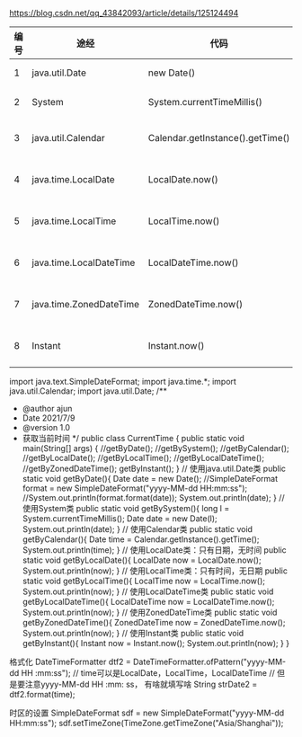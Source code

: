 
https://blog.csdn.net/qq_43842093/article/details/125124494				
				

| 编号 | 途经                    | 代码                             | 说明       | 建议               |
| ---- | ----------------------- | -------------------------------- | ---------- | ------------------ |
| 1    | java.util.Date          | new Date()                       | Date对象   | 少用               |
| 2    | System                  | System.currentTimeMillis()       | 时间戳     | 常用               |
| 3    | java.util.Calendar      | Calendar.getInstance().getTime() | Date升级版 | 较常用             |
| 4    | java.time.LocalDate     | LocalDate.now()                  | 只有日期   | 推荐 (JDK1.8新API) |
| 5    | java.time.LocalTime     | LocalTime.now()                  | 只有时间   | 推荐 (JDK1.8新API) |
| 6    | java.time.LocalDateTime | LocalDateTime.now()              | 日期时间   | 推荐 (JDK1.8新API) |
| 7    | java.time.ZonedDateTime | ZonedDateTime.now()              | 有时区     | 推荐 (JDK1.8新API) |
| 8    | Instant                 | Instant.now()                    | 时刻       | 推荐 (JDK1.8新API) |

import java.text.SimpleDateFormat;
import java.time.*;
import java.util.Calendar;
import java.util.Date;
/**

 * @author ajun
 * Date 2021/7/9
 * @version 1.0
 * 获取当前时间
 */
 public class CurrentTime {
    public static void main(String[] args) {
        //getByDate();
        //getBySystem();
        //getByCalendar();
        //getByLocalDate();
        //getByLocalTime();
        //getByLocalDateTime();
        //getByZonedDateTime();
        getByInstant();
    }
    // 使用java.util.Date类
    public static void getByDate(){
        Date date = new Date();
        //SimpleDateFormat format = new SimpleDateFormat("yyyy-MM-dd HH:mm:ss");
        //System.out.println(format.format(date));
        System.out.println(date);
    }
    // 使用System类
    public static void getBySystem(){
        long l = System.currentTimeMillis();
        Date date = new Date(l);
        System.out.println(date);
    }
    // 使用Calendar类
    public static void getByCalendar(){
        Date time = Calendar.getInstance().getTime();
        System.out.println(time);
    }
    // 使用LocalDate类：只有日期，无时间
    public static void getByLocalDate(){
        LocalDate now = LocalDate.now();
        System.out.println(now);
    }
    // 使用LocalTime类：只有时间，无日期
    public static void getByLocalTime(){
        LocalTime now = LocalTime.now();
        System.out.println(now);
    }
    // 使用LocalDateTime类
    public static void getByLocalDateTime(){
        LocalDateTime now = LocalDateTime.now();
        System.out.println(now);
    }
    // 使用ZonedDateTime类
    public static void getByZonedDateTime(){
        ZonedDateTime now = ZonedDateTime.now();
        System.out.println(now);
    }
    // 使用Instant类
    public static void getByInstant(){
        Instant now = Instant.now();
        System.out.println(now);
    }
 }


格式化
DateTimeFormatter dtf2 = DateTimeFormatter.ofPattern("yyyy-MM-dd HH :mm:ss");
// time可以是LocalDate，LocalTime，LocalDateTime
// 但是要注意yyyy-MM-dd HH :mm: ss， 有啥就填写啥
String strDate2 = dtf2.format(time);

时区的设置
SimpleDateFormat sdf = new SimpleDateFormat("yyyy-MM-dd HH:mm:ss");
        sdf.setTimeZone(TimeZone.getTimeZone("Asia/Shanghai"));
        
